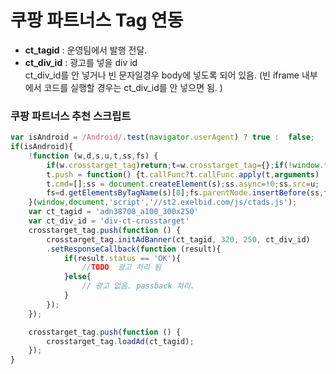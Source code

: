 # 쿠팡 파트너스 Tag 연동

- **ct_tagid** : 운영팀에서 발행 전달. 
- **ct_div_id** : 광고를 넣을 div id  
ct_div_id를 안 넣거나 빈 문자일경우 body에 넣도록 되어 있음. (빈 iframe 내부에서 코드를 실행할 경우는 ct_div_id를 안 넣으면 됨. )

### 쿠팡 파트너스 추천 스크립트
~~~ javascript
var isAndroid = /Android/.test(navigator.userAgent) ? true :  false;
if(isAndroid){
    !function (w,d,s,u,t,ss,fs) {
        if(w.crosstarget_tag)return;t=w.crosstarget_tag={};if(!window.t) window.t = t;
        t.push = function() {t.callFunc?t.callFunc.apply(t,arguments) : t.cmd.push(arguments);};
        t.cmd=[];ss = document.createElement(s);ss.async=!0;ss.src=u;
        fs=d.getElementsByTagName(s)[0];fs.parentNode.insertBefore(ss,fs);
    }(window,document,'script','//st2.exelbid.com/js/ctads.js');
    var ct_tagid = 'adn38708_a100_300x250'
    var ct_div_id = 'div-ct-crosstarget'
    crosstarget_tag.push(function () {
        crosstarget_tag.initAdBanner(ct_tagid, 320, 250, ct_div_id)
        .setResponseCallback(function (result){ 
            if(result.status == 'OK'){
                //TODO  광고 처리 됨
            }else{
                // 광고 없음. passback 처리.
            }
        });
    });

    crosstarget_tag.push(function () {
        crosstarget_tag.loadAd(ct_tagid);
    });
}
~~~